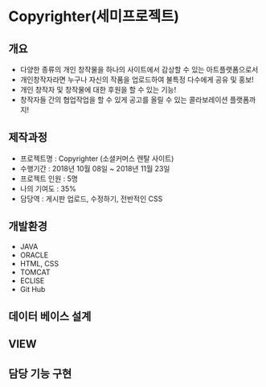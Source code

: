 # Copyrighter(세미프로젝트)

## 개요
- 다양한 종류의 개인 창작물을 하나의 사이트에서 감상할 수 있는 아트플랫폼으로서 
- 개인창작자라면 누구나 자신의 작품을 업로드하여 불특정 다수에게 공유 및 홍보!
- 개인 창작자 및 창작물에 대한 후원을 할 수 있는 기능!
- 창작자들 간의 협업작업을 할 수 있게 공고를 올릴 수 있는 콜라보레이션 플랫폼까지!

## 제작과정
- 프로젝트명 : Copyrighter (소셜커머스 렌탈 사이트)
- 수행기간 : 2018년 10월 08일 ~ 2018년 11월 23일
- 프로젝트 인원 : 5명
- 나의 기여도 : 35%
- 담당역 : 게시판 업로드, 수정하기, 전반적인 CSS

## 개발환경
- JAVA
- ORACLE
- HTML, CSS
- TOMCAT
- ECLISE
- Git Hub

## 데이터 베이스 설계

## VIEW

## 담당 기능 구현
